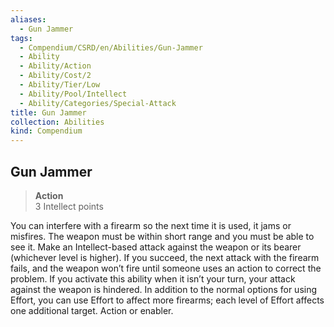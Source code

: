 ```yaml
---
aliases:
  - Gun Jammer
tags:
  - Compendium/CSRD/en/Abilities/Gun-Jammer
  - Ability
  - Ability/Action
  - Ability/Cost/2
  - Ability/Tier/Low
  - Ability/Pool/Intellect
  - Ability/Categories/Special-Attack
title: Gun Jammer
collection: Abilities
kind: Compendium
---
```

## Gun Jammer  
>**Action**  
>3 Intellect points
  
You can interfere with a firearm so the next time it is used, it jams or misfires. The weapon must be within short range and you must be able to see it. Make an Intellect-based attack against the weapon or its bearer (whichever level is higher). If you succeed, the next attack with the firearm fails, and the weapon won’t fire until someone uses an action to correct the problem. If you activate this ability when it isn’t your turn, your attack against the weapon is hindered. In addition to the normal options for using Effort, you can use Effort to affect more firearms; each level of Effort affects one additional target. Action or enabler.
